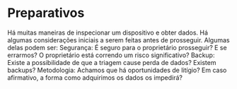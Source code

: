 # Preparativos

Há muitas maneiras de inspecionar um dispositivo e obter dados. Há algumas considerações iniciais a serem feitas antes de prosseguir. Algumas delas podem ser:
Segurança:
É seguro para o proprietário prosseguir? E se errarmos? O proprietário está correndo um risco significativo?
Backup: Existe a possibilidade de que a triagem cause perda de dados? Existem backups?
Metodologia: Achamos que há oportunidades de litígio? Em caso afirmativo, a forma como adquirimos os dados os impedirá?
